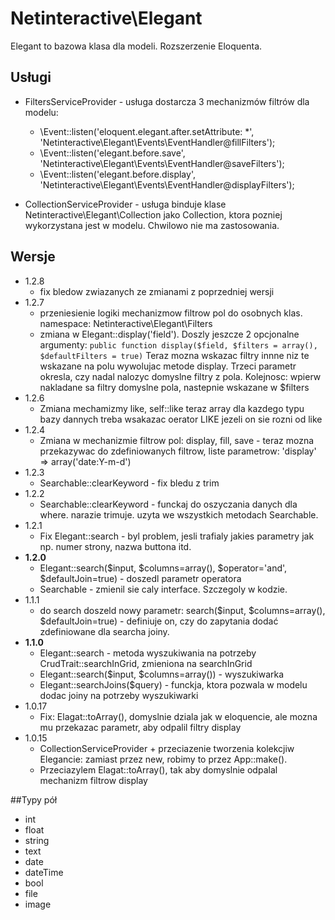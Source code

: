 Netinteractive\Elegant
=====================

Elegant to bazowa klasa dla modeli. Rozszerzenie Eloquenta.

## Usługi
- FiltersServiceProvider - usługa dostarcza 3 mechanizmów filtrów dla modelu:
    +   \Event::listen('eloquent.elegant.after.setAttribute: *', 'Netinteractive\Elegant\Events\EventHandler@fillFilters');
    +	\Event::listen('elegant.before.save', 'Netinteractive\Elegant\Events\EventHandler@saveFilters');
    +	\Event::listen('elegant.before.display', 'Netinteractive\Elegant\Events\EventHandler@displayFilters');

- CollectionServiceProvider - usługa binduje klase Netinteractive\Elegant\Collection jako Collection, ktora pozniej wykorzystana jest w modelu. Chwilowo nie ma zastosowania.

## Wersje
- 1.2.8
    + fix bledow zwiazanych ze zmianami z poprzedniej wersji
- 1.2.7
    + przeniesienie logiki mechanizmow filtrow pol do osobnych klas. namespace: Netinteractive\Elegant\Filters
    + zmiana w Elegant::display('field'). Doszly jeszcze 2 opcjonalne argumenty:
        ```public function display($field, $filters = array(), $defaultFilters = true)```
        Teraz mozna wskazac filtry innne niz te wskazane na polu  wywolujac metode display. Trzeci parametr okresla, czy nadal nalozyc domyslne filtry z pola.
        Kolejnosc: wpierw nakladane sa filtry domyslne pola, nastepnie wskazane w $filters
- 1.2.6
    + Zmiana mechamizmy like, self::like teraz array dla kazdego typu bazy dannych treba wsakazac oerator LIKE jezeli on sie rozni od like
- 1.2.4
    + Zmiana w mechanizmie filtrow pol: display, fill, save - teraz mozna przekazywac do zdefiniowanych filtrow, liste parametrow:  'display' => array('date:Y-m-d')
- 1.2.3
    + Searchable::clearKeyword - fix bledu z trim
- 1.2.2
    + Searchable::clearKeyword - funckaj do oszyczania danych dla where. narazie trimuje. uzyta we wszystkich metodach Searchable.
- 1.2.1
    + Fix Elegant::search - byl problem, jesli trafialy jakies parametry jak np. numer strony, nazwa buttona itd.
- **1.2.0**
    + Elegant::search($input, $columns=array(), $operator='and', $defaultJoin=true) - doszedl parametr operatora
    + Searchable - zmienil sie caly interface. Szczegoly w kodzie.
- 1.1.1
    + do search doszeld nowy parametr: search($input, $columns=array(), $defaultJoin=true) - definiuje on, czy do zapytania dodać zdefiniowane dla searcha joiny.
- **1.1.0**
    + Elegant::search - metoda wyszukiwania na potrzeby CrudTrait::searchInGrid, zmieniona na searchInGrid
    + Elegant::search($input, $columns=array()) - wyszukiwarka
    + Elegant::searchJoins($query) - funckja, ktora pozwala w modelu dodac joiny na potrzeby wyszukiwarki
- 1.0.17
    + Fix: Elagat::toArray(), domyslnie dziala jak w eloquencie, ale mozna mu przekazac parametr, aby odpalil filtry display
- 1.0.15
    +   CollectionServiceProvider + przeciazenie tworzenia kolekcjiw Elegancie: zamiast przez new, robimy to przez App::make().
    +   Przeciazylem Elagat::toArray(), tak aby domyslnie odpalal mechanizm filtrow display


##Typy pół

- int
- float
- string
- text
- date
- dateTime
- bool
- file
- image

